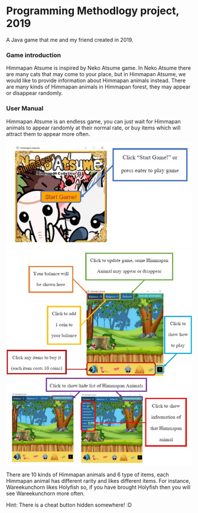# Programming Methodlogy project, 2019
A Java game that me and my friend created in 2019.

### Game introduction
Himmapan Atsume is inspired by Neko Atsume game. In Neko Atsume there are many cats that may come to your place, but in Himmapan Atsume, we would like to provide information about Himmapan animals instead. There are many kinds of Himmapan animals in Himmapan forest, they may appear or disappear randomly.

### User Manual
Himmapan Atsume is an endless game, you can just wait for Himmapan animals to appear randomly at their normal rate, or buy items which will attract them to appear more often.

![](https://github.com/endowp/Himmapan-Atsume/blob/master/image/Screenshot_1.jpg)
![](https://github.com/endowp/Himmapan-Atsume/blob/master/image/Screenshot_2.jpg)
![](https://github.com/endowp/Himmapan-Atsume/blob/master/image/Screenshot_3.jpg)

There are 10 kinds of Himmapan animals and 6 type of items, each Himmapan animal has different rarity and likes different items. For instance, Wareekunchorn likes Holyfish so, if you have brought Holyfish then you will see Wareekunchorn more often.

Hint: There is a cheat button hidden somewhere! :D

